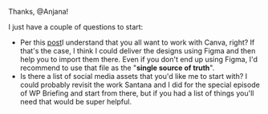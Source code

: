 Thanks, @Anjana! 

I just have a couple of questions to start: 

- Per this [post](https://dotorgmarcomms.wordpress.com/2022/03/09/self-service-tools-for-social-post-creation/)I understand that you all want to work with Canva, right? If that's the case, I think I could deliver the designs using Figma and then help you to import them there. Even if you don't end up using Figma, I'd recommend to use that file as the "**single source of truth**".
- Is there a list of social media assets that you'd like me to start with? I could probably revisit the work Santana and I did for the special episode of WP Briefing and start from there, but if you had a list of things you'll need that would be super helpful.
